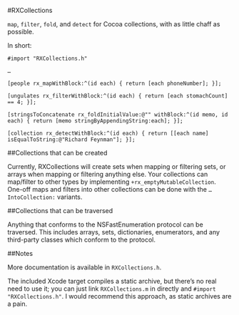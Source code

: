 #RXCollections

`map`, `filter`, `fold`, and `detect` for Cocoa collections, with as little chaff as possible.

In short:

	#import "RXCollections.h"
	
	…
	
	[people rx_mapWithBlock:^(id each) { return [each phoneNumber]; }];
	
	[ungulates rx_filterWithBlock:^(id each) { return [each stomachCount] == 4; }];
	
	[stringsToConcatenate rx_foldInitialValue:@"" withBlock:^(id memo, id each) { return [memo stringByAppendingString:each]; }];
	
	[collection rx_detectWithBlock:^(id each) { return [[each name] isEqualToString:@"Richard Feynman"]; }];

##Collections that can be created

Currently, RXCollections will create sets when mapping or filtering sets, or arrays when mapping or filtering anything else. Your collections can map/filter to other types by implementing `+rx_emptyMutableCollection`. One-off maps and filters into other collections can be done with the `…IntoCollection:` variants.

##Collections that can be traversed

Anything that conforms to the NSFastEnumeration protocol can be traversed. This includes arrays, sets, dictionaries, enumerators, and any third-party classes which conform to the protocol.

##Notes

More documentation is available in `RXCollections.h`.

The included Xcode target compiles a static archive, but there’s no real need to use it; you can just link `RXCollections.m` in directly and `#import "RXCollections.h"`. I would recommend this approach, as static archives are a pain.